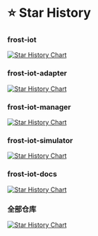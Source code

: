 # ⭐ Star History

### frost-iot

[![Star History Chart](https://api.star-history.com/svg?repos=footprintcat/frost-iot&type=Date)](https://www.star-history.com/#footprintcat/frost-iot&Date)

### frost-iot-adapter

[![Star History Chart](https://api.star-history.com/svg?repos=footprintcat/frost-iot-adapter&type=Date)](https://www.star-history.com/#footprintcat/frost-iot-adapter&Date)

### frost-iot-manager

[![Star History Chart](https://api.star-history.com/svg?repos=footprintcat/frost-iot-manager&type=Date)](https://www.star-history.com/#footprintcat/frost-iot-manager&Date)

### frost-iot-simulator

[![Star History Chart](https://api.star-history.com/svg?repos=footprintcat/frost-iot-simulator&type=Date)](https://www.star-history.com/#footprintcat/frost-iot-simulator&Date)

### frost-iot-docs

[![Star History Chart](https://api.star-history.com/svg?repos=footprintcat/frost-iot-docs&type=Date)](https://www.star-history.com/#footprintcat/frost-iot-docs&Date)

### 全部仓库

[![Star History Chart](https://api.star-history.com/svg?repos=footprintcat/frost-iot,footprintcat/frost-iot-adapter,footprintcat/frost-iot-manager,footprintcat/frost-iot-simulator,footprintcat/frost-iot-docs&type=Date)](https://www.star-history.com/#footprintcat/frost-iot&footprintcat/frost-iot-adapter&footprintcat/frost-iot-manager&footprintcat/frost-iot-simulator&footprintcat/frost-iot-docs&Date)
